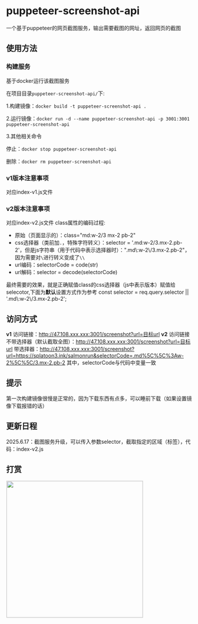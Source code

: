 # puppeteer-screenshot-api
一个基于puppeteer的网页截图服务，输出需要截图的网址，返回网页的截图
## 使用方法
### 构建服务
基于docker运行该截图服务

在项目目录`puppeteer-screenshot-api/`下:

1.构建镜像：`docker build -t puppeteer-screenshot-api .`

2.运行镜像：`docker run -d --name puppeteer-screenshot-api -p 3001:3001 puppeteer-screenshot-api`

3.其他相关命令

停止：`docker stop puppeteer-screenshot-api`

删除：`docker rm puppeteer-screenshot-api`

### v1版本注意事项
对应index-v1.js文件

### v2版本注意事项
对应index-v2.js文件
class属性的编码过程:
- 原始（页面显示的）：class="md:w-2/3 mx-2 pb-2"
- css选择器（类前加`.`，特殊字符转义）：selector = '.md\:w-2\/3.mx-2.pb-2'，但是js字符串（用于代码中表示选择器时）：".md\\:w-2\\/3.mx-2.pb-2"，因为需要对`\`进行转义变成了`\\`
- url编码：selectorCode = code(str)
- url解码：selector = decode(selectorCode)


最终需要的效果，就是正确赋值class的css选择器（js中表示版本）赋值给selecotor,下面为**默认**设置方式作为参考
const selector = req.query.selector || '.md\\:w-2\\/3.mx-2.pb-2';


## 访问方式
**v1**
访问链接：http://47.108.xxx.xxx:3001/screenshot?url=目标url
**v2**
访问链接
不带选择器（默认截取全图）：http://47.108.xxx.xxx:3001/screenshot?url=目标url
带选择器：http://47.108.xxx.xxx:3001/screenshot?url=https://splatoon3.ink/salmonrun&selectorCode=.md%5C%5C%3Aw-2%5C%5C/3.mx-2.pb-2
其中，selectorCode与代码中变量一致


## 提示
第一次构建镜像很慢是正常的，因为下载东西有点多，可以睡前下载（如果设置镜像下载报错的话）



## 更新日程
2025.6.17：截图服务升级，可以传入参数selector，截取指定的区域（标签），代码：index-v2.js

## 打赏
<img src="https://github.com/user-attachments/assets/51a12660-2676-4f95-bee8-9999b08b13d1" style="width: 370px; height: auto; border: 1px solid #eee;" />
